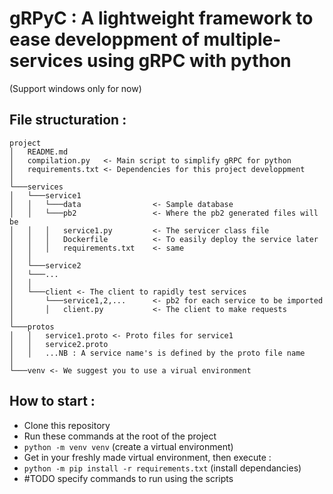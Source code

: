 # gRPyC : A lightweight framework to ease developpment of multiple-services using gRPC with python

(Support windows only for now)

## **File structuration :**

```
project
│   README.md
│   compilation.py   <- Main script to simplify gRPC for python
│   requirements.txt <- Dependencies for this project developpment
│
└───services
│   └───service1
│   │   └───data                <- Sample database
│   │   └───pb2                 <- Where the pb2 generated files will be
│   │   │   service1.py         <- The servicer class file
│   │   │   Dockerfile          <- To easily deploy the service later
│   │   │   requirements.txt    <- same
│   │
│   └───service2
│   └───...
│   │
│   └───client <- The client to rapidly test services
│       └───service1,2,...      <- pb2 for each service to be imported
│       │   client.py           <- The client to make requests
│
└───protos
│   │   service1.proto <- Proto files for service1
│   │   service2.proto
│   │   ...NB : A service name's is defined by the proto file name
│
└───venv <- We suggest you to use a virual environment

```

## **How to start :**

- Clone this repository
- Run these commands at the root of the project
- `python -m venv venv` (create a virtual environment)
- Get in your freshly made virtual environment, then execute :
- `python -m pip install -r requirements.txt` (install dependancies)
- #TODO specify commands to run using the scripts
